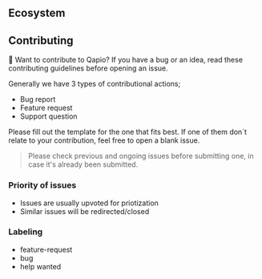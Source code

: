 ## Ecosystem

## Contributing

👋 Want to contribute to Qapio?
If you have a bug or an idea, read these contributing guidelines before opening an issue.

Generally we have 3 types of contributional actions; 
- Bug report
- Feature request
- Support question

Please fill out the template for the one that fits best.
If one of them don´t relate to your contribution, feel free to open a blank issue.

>Please check previous and ongoing issues before submitting one, in case it's already been submitted.

### Priority of issues

- Issues are usually upvoted for priotization
- Similar issues will be redirected/closed

### Labeling
- feature-request
- bug
- help wanted